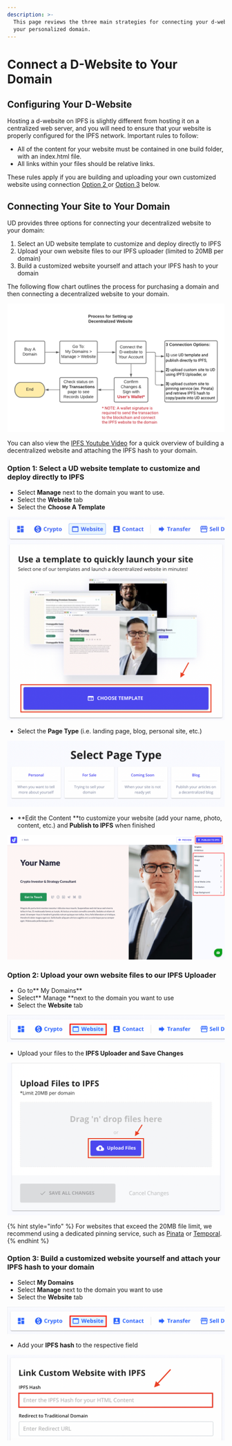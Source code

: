 ```yaml
---
description: >-
  This page reviews the three main strategies for connecting your d-website to
  your personalized domain.
---
```


# Connect a D-Website to Your Domain

## Configuring Your D-Website

Hosting a d-website on IPFS is slightly different from hosting it on a centralized web server, and you will need to ensure that your website is properly configured for the IPFS network. Important rules to follow:

* All of the content for your website must be contained in one build folder, with an index.html file.
* All links within your files should be relative links.

These rules apply if you are building and uploading your own customized website using connection [Option 2 ](./#option-2-upload-your-own-website-files-to-our-ipfs-uploader)or [Option 3](./#option-3-build-a-customized-website-yourself-and-attach-your-ipfs-hash-to-your-domain) below.

## Connecting Your Site to Your Domain

UD provides three options for connecting your decentralized website to your domain:

1. Select an UD website template to customize and deploy directly to IPFS
2. Upload your own website files to our IPFS uploader (limited to 20MB per domain)
3. Build a customized website yourself and attach your IPFS hash to your domain

The following flow chart outlines the process for purchasing a domain and then connecting a decentralized website to your domain.

![Flow for setting up d-web site and connecting to UD domain](<../../../.gitbook/assets/d-web-flow (1).png>)

You can also view the [IPFS Youtube Video](https://youtu.be/I9vTeAtELOk) for a quick overview of building a decentralized website and attaching the IPFS hash to your domain.

### Option 1: Select a UD website template to customize and deploy directly to IPFS

* Select **Manage** next to the domain you want to use.
* Select the **Website** tab
* Select the **Choose A Template**

![How to select "Choose a Template" from the Website tab](../../../.gitbook/assets/choose-website-template.png)

* Select the **Page Type** (i.e. landing page, blog, personal site, etc.)

![How to select the "Page Type" or type of template to install ](../../../.gitbook/assets/choose-page-template-type.png)

* **Edit the Content **to customize your website (add your name, photo, content, etc.) and **Publish to IPFS** when finished

![How to edit content for your template and publish directly to IPFS](../../../.gitbook/assets/customize-your-template-edited.png)

### **Option 2: Upload your own website files to our IPFS Uploader**

* Go to** My Domains**
* Select** Manage **next to the domain you want to use
* Select the **Website** tab

![How to locate the 'Website' tab under My Domains --> Manage](../../../.gitbook/assets/website-tab-manage-domains.png)

* Upload your files to the **IPFS Uploader **and** Save Changes**

![Upload files using the IPFS Uploader, limited to 20MB per domain](../../../.gitbook/assets/ipfs-file-uploader.png)

{% hint style="info" %}
For websites that exceed the 20MB file limit, we recommend using a dedicated pinning service, such as [Pinata](https://pinata.cloud) or [Temporal](https://temporal.cloud).
{% endhint %}

### Option 3: Build a customized website yourself and attach your IPFS hash to your domain

* Select **My Domains**
* Select **Manage** next to the domain you want to use
* Select the **Website** tab

![How to locate the 'Website' tab under My Domains --> Manage](../../../.gitbook/assets/website-tab-manage-domains.png)

* Add your **IPFS hash** to the respective field

![How to update IPFS hash field for your domain](../../../.gitbook/assets/add-ipfs-hash-mydomains.png)
